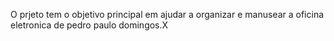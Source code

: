 O prjeto tem o objetivo principal em ajudar a organizar e manusear a oficina eletronica de pedro paulo domingos.X
